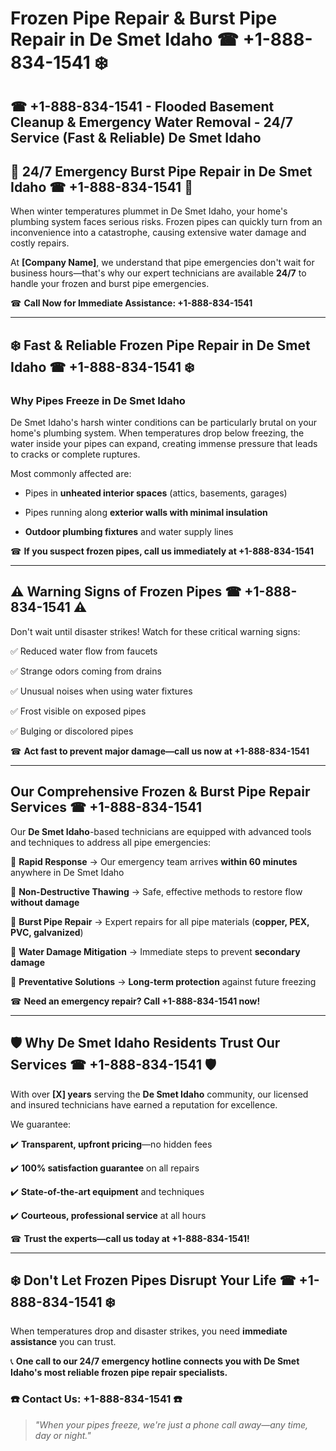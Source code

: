 # Frozen Pipe Repair & Burst Pipe Repair in De Smet Idaho ☎ +1-888-834-1541 ❄️  

## ☎ +1-888-834-1541 - Flooded Basement Cleanup & Emergency Water Removal - 24/7 Service (Fast & Reliable) De Smet Idaho

## 🚨 24/7 Emergency Burst Pipe Repair in De Smet Idaho ☎ +1-888-834-1541 🚨  

When winter temperatures plummet in De Smet Idaho, your home's plumbing system faces serious risks. Frozen pipes can quickly turn from an inconvenience into a catastrophe, causing extensive water damage and costly repairs.  

At **[Company Name]**, we understand that pipe emergencies don't wait for business hours—that's why our expert technicians are available **24/7** to handle your frozen and burst pipe emergencies.  

☎ **Call Now for Immediate Assistance: +1-888-834-1541**  

---  

## ❄️ Fast & Reliable Frozen Pipe Repair in De Smet Idaho ☎ +1-888-834-1541 ❄️  

### Why Pipes Freeze in De Smet Idaho  

De Smet Idaho's harsh winter conditions can be particularly brutal on your home's plumbing system. When temperatures drop below freezing, the water inside your pipes can expand, creating immense pressure that leads to cracks or complete ruptures.  

Most commonly affected are:  
- Pipes in **unheated interior spaces** (attics, basements, garages)  
- Pipes running along **exterior walls with minimal insulation**  
- **Outdoor plumbing fixtures** and water supply lines  

☎ **If you suspect frozen pipes, call us immediately at +1-888-834-1541**  

---  

## ⚠️ Warning Signs of Frozen Pipes ☎ +1-888-834-1541 ⚠️  

Don't wait until disaster strikes! Watch for these critical warning signs:  
✅ Reduced water flow from faucets  
✅ Strange odors coming from drains  
✅ Unusual noises when using water fixtures  
✅ Frost visible on exposed pipes  
✅ Bulging or discolored pipes  

☎ **Act fast to prevent major damage—call us now at +1-888-834-1541**  

---  

## Our Comprehensive Frozen & Burst Pipe Repair Services ☎ +1-888-834-1541  

Our **De Smet Idaho**-based technicians are equipped with advanced tools and techniques to address all pipe emergencies:  

🔹 **Rapid Response** → Our emergency team arrives **within 60 minutes** anywhere in De Smet Idaho  
🔹 **Non-Destructive Thawing** → Safe, effective methods to restore flow **without damage**  
🔹 **Burst Pipe Repair** → Expert repairs for all pipe materials (**copper, PEX, PVC, galvanized**)  
🔹 **Water Damage Mitigation** → Immediate steps to prevent **secondary damage**  
🔹 **Preventative Solutions** → **Long-term protection** against future freezing  

☎ **Need an emergency repair? Call +1-888-834-1541 now!**  

---  

## 🛡️ Why De Smet Idaho Residents Trust Our Services ☎ +1-888-834-1541 🛡️  

With over **[X] years** serving the **De Smet Idaho** community, our licensed and insured technicians have earned a reputation for excellence.  

We guarantee:  
✔️ **Transparent, upfront pricing**—no hidden fees  
✔️ **100% satisfaction guarantee** on all repairs  
✔️ **State-of-the-art equipment** and techniques  
✔️ **Courteous, professional service** at all hours  

☎ **Trust the experts—call us today at +1-888-834-1541!**  

---  

## ❄️ Don't Let Frozen Pipes Disrupt Your Life ☎ +1-888-834-1541 ❄️  

When temperatures drop and disaster strikes, you need **immediate assistance** you can trust.  

📞 **One call to our 24/7 emergency hotline connects you with De Smet Idaho's most reliable frozen pipe repair specialists.**  

### ☎️ Contact Us: +1-888-834-1541 ☎️  
> *"When your pipes freeze, we're just a phone call away—any time, day or night."*